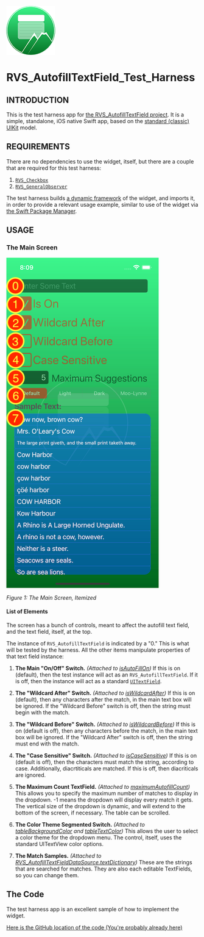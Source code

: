 ![Icon](../../../img/icon.png)

# RVS_AutofillTextField_Test_Harness

## INTRODUCTION

This is the test harness app for [the RVS_AutofillTextField project](https://github.com/RiftValleySoftware/RVS_AutofillTextField/). It is a simple, standalone, iOS native Swift app, based on the [standard (classic) UIKit](https://developer.apple.com/documentation/uikit) model.

## REQUIREMENTS

There are no dependencies to use the widget, itself, but there are a couple that are required for this test harness:

1. [`RVS_Checkbox`](https://github.com/RiftValleySoftware/RVS_Checkbox)
2. [`RVS_GeneralObserver`](https://github.com/RiftValleySoftware/RVS_GeneralObserver)

The test harness builds [a dynamic framework](https://developer.apple.com/library/archive/documentation/DeveloperTools/Conceptual/DynamicLibraries/100-Articles/OverviewOfDynamicLibraries.html) of the widget, and imports it, in order to provide a relevant usage example, similar to use of the widget via [the Swift Package Manager](https://swift.org/package-manager/).

## USAGE

### The Main Screen

![The Main Screen, Itemized](../../../img/TH-Figure-01.png)

*Figure 1: The Main Screen, Itemized*

#### List of Elements

The screen has a bunch of controls, meant to affect the autofill text field, and the text field, itself, at the top.

The instance of `RVS_AutofillTextField` is indicated by a "0." This is what will be tested by the harness. All the other items manipulate properties of that text field instance:

1. **The Main "On/Off" Switch.** *(Attached to [isAutoFillOn](https://riftvalleysoftware.github.io/RVS_AutofillTextField/Classes/RVS_AutofillTextField.html#/c:@M@RVS_AutofillTextField@objc\(cs\)RVS_AutofillTextField\(py\)isAutoFillOn))*
    If this is on (default), then the test instance will act as an `RVS_AutofillTextField`. If it is off, then the instance will act as a standard [`UITextField`](https://developer.apple.com/documentation/uikit/uitextfield).

2. **The "Wildcard After" Switch.** *(Attached to [isWildcardAfter](https://riftvalleysoftware.github.io/RVS_AutofillTextField/Classes/RVS_AutofillTextField.html#/c:@M@RVS_AutofillTextField@objc\(cs\)RVS_AutofillTextField\(py\)isWildcardAfter))*
    If this is on (default), then any characters after the match, in the main text box will be ignored. If the "Wildcard Before" switch is off, then the string must begin with the match.

3. **The "Wildcard Before" Switch.** *(Attached to [isWildcardBefore](https://riftvalleysoftware.github.io/RVS_AutofillTextField/Classes/RVS_AutofillTextField.html#/c:@M@RVS_AutofillTextField@objc\(cs\)RVS_AutofillTextField\(py\)isWildcardBefore))*
    If this is on (default is off), then any characters before the match, in the main text box will be ignored. If the "Wildcard After" switch is off, then the string must end with the match.

4. **The "Case Sensitive" Switch.** *(Attached to [isCaseSensitive](https://riftvalleysoftware.github.io/RVS_AutofillTextField/Classes/RVS_AutofillTextField.html#/c:@M@RVS_AutofillTextField@objc\(cs\)RVS_AutofillTextField\(py\)isCaseSensitive))*
    If this is on (default is off), then the characters must match the string, according to case. Additionally, diacrtiticals are matched. If this is off, then diacriticals are ignored.

5. **The Maximum Count TextField.** *(Attached to [maximumAutofillCount](https://riftvalleysoftware.github.io/RVS_AutofillTextField/Classes/RVS_AutofillTextField.html#/c:@M@RVS_AutofillTextField@objc\(cs\)RVS_AutofillTextField\(py\)maximumAutofillCount))*
    This allows you to specify the maximum number of matches to display in the dropdown. -1 means the dropdown will display every match it gets. The vertical size of the dropdown is dynamic, and will extend to the bottom of the screen, if necessary. The table can be scrolled.

6. **The Color Theme Segmented Switch.** *(Attached to [tableBackgroundColor](https://riftvalleysoftware.github.io/RVS_AutofillTextField/Classes/RVS_AutofillTextField.html#/c:@M@RVS_AutofillTextField@objc\(cs\)RVS_AutofillTextField\(py\)tableBackgroundColor) and [tableTextColor](https://riftvalleysoftware.github.io/RVS_AutofillTextField/Classes/RVS_AutofillTextField.html#/c:@M@RVS_AutofillTextField@objc\(cs\)RVS_AutofillTextField\(py\)tableTextColor))*
    This allows the user to select a color theme for the dropdown menu. The control, itself, uses the standard UITextView color options.

7. **The Match Samples.** *(Attached to [RVS_AutofillTextFieldDataSource.textDictionary](https://riftvalleysoftware.github.io/RVS_AutofillTextField/Protocols/RVS_AutofillTextFieldDataSource.html#/s:21RVS_AutofillTextField0a1_bcD10DataSourceP14textDictionarySayAA0a1_bcdeF4TypeCGvp))*
    These are the strings that are searched for matches. They are also each editable TextFields, so you can change them.

## The Code

The test harness app is an excellent sample of how to implement the widget.

[Here is the GitHub location of the code (You're probably already here)](https://github.com/RiftValleySoftware/RVS_AutofillTextField/tree/master/Tests/RVS_AutofillTextField/RVS_AutofillTextField_Test_Harness)
